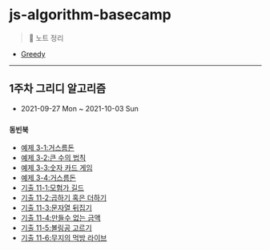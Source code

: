 # js-algorithm-basecamp

> 📝 노트 정리

- [Greedy](docs/Greedy.md)

---

## 1주차 그리디 알고리즘

- 2021-09-27 Mon ~ 2021-10-03 Sun

### `동빈북`

- [예제 3-1:거스름돈](dongbin-book/03-Greedy/03-1.js)
- [예제 3-2:큰 수의 법칙](dongbin-book/03-Greedy/03-2.js)
- [예제 3-3:숫자 카드 게임](dongbin-book/03-Greedy/03-3.js)
- [예제 3-4:거스름돈](dongbin-book/03-Greedy/03-4.js)
- [기출 11-1:모험가 길드](dongbin-book/11-Greedy/01.js)
- [기출 11-2:곱하기 혹은 더하기](dongbin-book/11-Greedy/02.js)
- [기출 11-3:문자열 뒤집기](dongbin-book/11-Greedy/03.js)
- [기출 11-4:만들수 없는 금액](dongbin-book/11-Greedy/04.js)
- [기출 11-5:볼링공 고르기](dongbin-book/11-Greedy/05.js)
- [기출 11-6:무지의 먹방 라이브](dongbin-book/11-Greedy/06.js)
